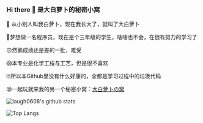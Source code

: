 ### Hi there 👋 是大白萝卜的秘密小窝

<!--
**laugh0608/laugh0608** is a ✨ _special_ ✨ repository because its `README.md` (this file) appears on your GitHub profile.

Here are some ideas to get you started:

- 🔭 I’m currently working on ...
- 🌱 I’m currently learning ...
- 👯 I’m looking to collaborate on ...
- 🤔 I’m looking for help with ...
- 💬 Ask me about ...
- 📫 How to reach me: ...
- 😄 Pronouns: ...
- ⚡ Fun fact: ...
-->

🤣 从小别人叫我白萝卜，现在我长大了，就叫了大白萝卜

🤪梦想做一名程序员，现在是个三年级的学生，啥啥也不会，在很有努力的学习了

🙃然鹅成绩还是差的一批，难受

😱本专业是化学工程与工艺，但是很不喜欢

🙄所以本Github里没有什么好康的，全都是学习过程中的垃圾代码

😪一起玩就来我的另一个秘密小窝：[大白萝卜の窝](https://dabailuobo,com)

![laugh0608's github stats](https://github-readme-stats.vercel.app/api?username=laugh0608&show_icons=true&theme=radical)

![Top Langs](https://github-readme-stats.vercel.app/api/top-langs/?username=laugh0608&theme=radical)